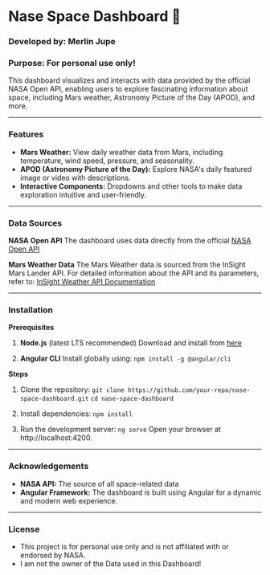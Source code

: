 # **Nase Space Dashboard 🚀**

### Developed by: Merlin Jupe
### Purpose: For personal use only!

This dashboard visualizes and interacts with data provided by the official NASA Open API, enabling users to explore fascinating information about space, including Mars weather, Astronomy Picture of the Day (APOD), and more.

---

### Features

- **Mars Weather:** View daily weather data from Mars, including temperature, wind speed, pressure, and seasonality.
- **APOD (Astronomy Picture of the Day):** Explore NASA's daily featured image or video with descriptions.
- **Interactive Components:** Dropdowns and other tools to make data exploration intuitive and user-friendly.

---

### **Data Sources**

**NASA Open API**
The dashboard uses data directly from the official [NASA Open API](https://api.nasa.gov)

**Mars Weather Data**
The Mars Weather data is sourced from the InSight Mars Lander API.
For detailed information about the API and its parameters, refer to:
[InSight Weather API Documentation](https://api.nasa.gov/assets/insight/InSight%20Weather%20API%20Documentation.pdf)

---

### Installation

**Prerequisites**

1. **Node.js** (latest LTS recommended)
Download and install from [here](https://nodejs.org/)

2. **Angular CLI** 
Install globally using: 
`npm install -g @angular/cli`

**Steps**

1. Clone the repository:
`git clone https://github.com/your-repo/nase-space-dashboard.git`
`cd nase-space-dashboard`

2. Install dependencies: 
`npm install`

3. Run the development server:
`ng serve`
Open your browser at http://localhost:4200.

---

### Acknowledgements
- **NASA API:** The source of all space-related data
- **Angular Framework:** The dashboard is built using Angular for a dynamic and modern web experience.

---

### License
- This project is for personal use only and is not affiliated with or endorsed by NASA.
- I am not the owner of the Data used in this Dashboard!